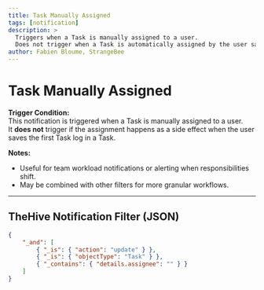 ```yaml
---
title: Task Manually Assigned
tags: [notification]
description: >
  Triggers when a Task is manually assigned to a user. 
  Does not trigger when a Task is automatically assigned by the user saving the first Task log.
author: Fabien Bloume, StrangeBee
---
```


# Task Manually Assigned

**Trigger Condition:**  
This notification is triggered when a Task is manually assigned to a user.  
It **does not** trigger if the assignment happens as a side effect when the user saves the first Task log in a Task.

**Notes:**  
- Useful for team workload notifications or alerting when responsibilities shift.
- May be combined with other filters for more granular workflows.

---

## TheHive Notification Filter (JSON)

```json
{
    "_and": [
        { "_is": { "action": "update" } },
        { "_is": { "objectType": "Task" } },
        { "_contains": { "details.assignee": "" } }
    ]
}
```
